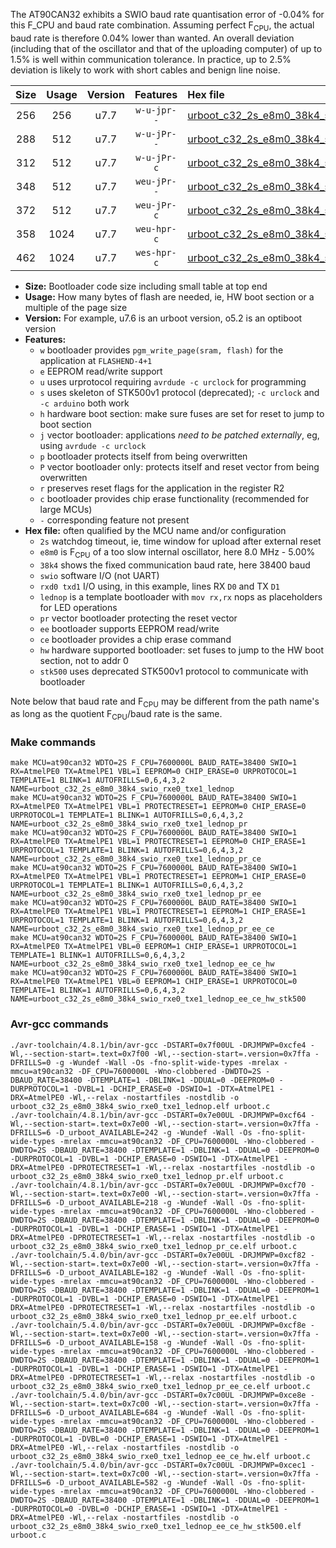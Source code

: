 The AT90CAN32 exhibits a SWIO baud rate quantisation error of -0.04% for this F_CPU and baud rate combination. Assuming perfect F<sub>CPU</sub>, the actual baud rate is therefore 0.04% lower than wanted. An overall deviation (including that of the oscillator and that of the uploading computer) of up to 1.5% is well within communication tolerance. In practice, up to 2.5% deviation is likely to work with short cables and benign line noise.

|Size|Usage|Version|Features|Hex file|
|:-:|:-:|:-:|:-:|:--|
|256|256|u7.7|`w-u-jpr--`|[urboot_c32_2s_e8m0_38k4_swio_rxe0_txe1_lednop.hex](https://raw.githubusercontent.com/stefanrueger/urboot.hex/main/mcus/at90can32/watchdog_2_s/internal_oscillator_e-5.00%25/%2B8m000000_hz/%2B%2B38k4_baud/uart0_rxe0_txe1/lednop/urboot_c32_2s_e8m0_38k4_swio_rxe0_txe1_lednop.hex)|
|288|512|u7.7|`w-u-jPr--`|[urboot_c32_2s_e8m0_38k4_swio_rxe0_txe1_lednop_pr.hex](https://raw.githubusercontent.com/stefanrueger/urboot.hex/main/mcus/at90can32/watchdog_2_s/internal_oscillator_e-5.00%25/%2B8m000000_hz/%2B%2B38k4_baud/uart0_rxe0_txe1/lednop/urboot_c32_2s_e8m0_38k4_swio_rxe0_txe1_lednop_pr.hex)|
|312|512|u7.7|`w-u-jPr-c`|[urboot_c32_2s_e8m0_38k4_swio_rxe0_txe1_lednop_pr_ce.hex](https://raw.githubusercontent.com/stefanrueger/urboot.hex/main/mcus/at90can32/watchdog_2_s/internal_oscillator_e-5.00%25/%2B8m000000_hz/%2B%2B38k4_baud/uart0_rxe0_txe1/lednop/urboot_c32_2s_e8m0_38k4_swio_rxe0_txe1_lednop_pr_ce.hex)|
|348|512|u7.7|`weu-jPr--`|[urboot_c32_2s_e8m0_38k4_swio_rxe0_txe1_lednop_pr_ee.hex](https://raw.githubusercontent.com/stefanrueger/urboot.hex/main/mcus/at90can32/watchdog_2_s/internal_oscillator_e-5.00%25/%2B8m000000_hz/%2B%2B38k4_baud/uart0_rxe0_txe1/lednop/urboot_c32_2s_e8m0_38k4_swio_rxe0_txe1_lednop_pr_ee.hex)|
|372|512|u7.7|`weu-jPr-c`|[urboot_c32_2s_e8m0_38k4_swio_rxe0_txe1_lednop_pr_ee_ce.hex](https://raw.githubusercontent.com/stefanrueger/urboot.hex/main/mcus/at90can32/watchdog_2_s/internal_oscillator_e-5.00%25/%2B8m000000_hz/%2B%2B38k4_baud/uart0_rxe0_txe1/lednop/urboot_c32_2s_e8m0_38k4_swio_rxe0_txe1_lednop_pr_ee_ce.hex)|
|358|1024|u7.7|`weu-hpr-c`|[urboot_c32_2s_e8m0_38k4_swio_rxe0_txe1_lednop_ee_ce_hw.hex](https://raw.githubusercontent.com/stefanrueger/urboot.hex/main/mcus/at90can32/watchdog_2_s/internal_oscillator_e-5.00%25/%2B8m000000_hz/%2B%2B38k4_baud/uart0_rxe0_txe1/lednop/urboot_c32_2s_e8m0_38k4_swio_rxe0_txe1_lednop_ee_ce_hw.hex)|
|462|1024|u7.7|`wes-hpr-c`|[urboot_c32_2s_e8m0_38k4_swio_rxe0_txe1_lednop_ee_ce_hw_stk500.hex](https://raw.githubusercontent.com/stefanrueger/urboot.hex/main/mcus/at90can32/watchdog_2_s/internal_oscillator_e-5.00%25/%2B8m000000_hz/%2B%2B38k4_baud/uart0_rxe0_txe1/lednop/urboot_c32_2s_e8m0_38k4_swio_rxe0_txe1_lednop_ee_ce_hw_stk500.hex)|

- **Size:** Bootloader code size including small table at top end
- **Usage:** How many bytes of flash are needed, ie, HW boot section or a multiple of the page size
- **Version:** For example, u7.6 is an urboot version, o5.2 is an optiboot version
- **Features:**
  + `w` bootloader provides `pgm_write_page(sram, flash)` for the application at `FLASHEND-4+1`
  + `e` EEPROM read/write support
  + `u` uses urprotocol requiring `avrdude -c urclock` for programming
  + `s` uses skeleton of STK500v1 protocol (deprecated); `-c urclock` and `-c arduino` both work
  + `h` hardware boot section: make sure fuses are set for reset to jump to boot section
  + `j` vector bootloader: applications *need to be patched externally*, eg, using `avrdude -c urclock`
  + `p` bootloader protects itself from being overwritten
  + `P` vector bootloader only: protects itself and reset vector from being overwritten
  + `r` preserves reset flags for the application in the register R2
  + `c` bootloader provides chip erase functionality (recommended for large MCUs)
  + `-` corresponding feature not present
- **Hex file:** often qualified by the MCU name and/or configuration
  + `2s` watchdog timeout, ie, time window for upload after external reset
  + `e8m0` is F<sub>CPU</sub> of a too slow internal oscillator, here 8.0 MHz - 5.00%
  + `38k4` shows the fixed communication baud rate, here 38400 baud
  + `swio` software I/O (not UART)
  + `rxd0 txd1` I/O using, in this example, lines RX `D0` and TX `D1`
  + `lednop` is a template bootloader with `mov rx,rx` nops as placeholders for LED operations
  + `pr` vector bootloader protecting the reset vector
  + `ee` bootloader supports EEPROM read/write
  + `ce` bootloader provides a chip erase command
  + `hw` hardware supported bootloader: set fuses to jump to the HW boot section, not to addr 0
  + `stk500` uses deprecated STK500v1 protocol to communicate with bootloader


Note below that baud rate and F<sub>CPU</sub> may be different from the path name's as long as the quotient F<sub>CPU</sub>/baud rate is the same.

### Make commands
```
make MCU=at90can32 WDTO=2S F_CPU=7600000L BAUD_RATE=38400 SWIO=1 RX=AtmelPE0 TX=AtmelPE1 VBL=1 EEPROM=0 CHIP_ERASE=0 URPROTOCOL=1 TEMPLATE=1 BLINK=1 AUTOFRILLS=0,6,4,3,2 NAME=urboot_c32_2s_e8m0_38k4_swio_rxe0_txe1_lednop
make MCU=at90can32 WDTO=2S F_CPU=7600000L BAUD_RATE=38400 SWIO=1 RX=AtmelPE0 TX=AtmelPE1 VBL=1 PROTECTRESET=1 EEPROM=0 CHIP_ERASE=0 URPROTOCOL=1 TEMPLATE=1 BLINK=1 AUTOFRILLS=0,6,4,3,2 NAME=urboot_c32_2s_e8m0_38k4_swio_rxe0_txe1_lednop_pr
make MCU=at90can32 WDTO=2S F_CPU=7600000L BAUD_RATE=38400 SWIO=1 RX=AtmelPE0 TX=AtmelPE1 VBL=1 PROTECTRESET=1 EEPROM=0 CHIP_ERASE=1 URPROTOCOL=1 TEMPLATE=1 BLINK=1 AUTOFRILLS=0,6,4,3,2 NAME=urboot_c32_2s_e8m0_38k4_swio_rxe0_txe1_lednop_pr_ce
make MCU=at90can32 WDTO=2S F_CPU=7600000L BAUD_RATE=38400 SWIO=1 RX=AtmelPE0 TX=AtmelPE1 VBL=1 PROTECTRESET=1 EEPROM=1 CHIP_ERASE=0 URPROTOCOL=1 TEMPLATE=1 BLINK=1 AUTOFRILLS=0,6,4,3,2 NAME=urboot_c32_2s_e8m0_38k4_swio_rxe0_txe1_lednop_pr_ee
make MCU=at90can32 WDTO=2S F_CPU=7600000L BAUD_RATE=38400 SWIO=1 RX=AtmelPE0 TX=AtmelPE1 VBL=1 PROTECTRESET=1 EEPROM=1 CHIP_ERASE=1 URPROTOCOL=1 TEMPLATE=1 BLINK=1 AUTOFRILLS=0,6,4,3,2 NAME=urboot_c32_2s_e8m0_38k4_swio_rxe0_txe1_lednop_pr_ee_ce
make MCU=at90can32 WDTO=2S F_CPU=7600000L BAUD_RATE=38400 SWIO=1 RX=AtmelPE0 TX=AtmelPE1 VBL=0 EEPROM=1 CHIP_ERASE=1 URPROTOCOL=1 TEMPLATE=1 BLINK=1 AUTOFRILLS=0,6,4,3,2 NAME=urboot_c32_2s_e8m0_38k4_swio_rxe0_txe1_lednop_ee_ce_hw
make MCU=at90can32 WDTO=2S F_CPU=7600000L BAUD_RATE=38400 SWIO=1 RX=AtmelPE0 TX=AtmelPE1 VBL=0 EEPROM=1 CHIP_ERASE=1 URPROTOCOL=0 TEMPLATE=1 BLINK=1 AUTOFRILLS=0,6,4,3,2 NAME=urboot_c32_2s_e8m0_38k4_swio_rxe0_txe1_lednop_ee_ce_hw_stk500
```

### Avr-gcc commands
```
./avr-toolchain/4.8.1/bin/avr-gcc -DSTART=0x7f00UL -DRJMPWP=0xcfe4 -Wl,--section-start=.text=0x7f00 -Wl,--section-start=.version=0x7ffa -DFRILLS=0 -g -Wundef -Wall -Os -fno-split-wide-types -mrelax -mmcu=at90can32 -DF_CPU=7600000L -Wno-clobbered -DWDTO=2S -DBAUD_RATE=38400 -DTEMPLATE=1 -DBLINK=1 -DDUAL=0 -DEEPROM=0 -DURPROTOCOL=1 -DVBL=1 -DCHIP_ERASE=0 -DSWIO=1 -DTX=AtmelPE1 -DRX=AtmelPE0 -Wl,--relax -nostartfiles -nostdlib -o urboot_c32_2s_e8m0_38k4_swio_rxe0_txe1_lednop.elf urboot.c
./avr-toolchain/4.8.1/bin/avr-gcc -DSTART=0x7e00UL -DRJMPWP=0xcf64 -Wl,--section-start=.text=0x7e00 -Wl,--section-start=.version=0x7ffa -DFRILLS=6 -D_urboot_AVAILABLE=242 -g -Wundef -Wall -Os -fno-split-wide-types -mrelax -mmcu=at90can32 -DF_CPU=7600000L -Wno-clobbered -DWDTO=2S -DBAUD_RATE=38400 -DTEMPLATE=1 -DBLINK=1 -DDUAL=0 -DEEPROM=0 -DURPROTOCOL=1 -DVBL=1 -DCHIP_ERASE=0 -DSWIO=1 -DTX=AtmelPE1 -DRX=AtmelPE0 -DPROTECTRESET=1 -Wl,--relax -nostartfiles -nostdlib -o urboot_c32_2s_e8m0_38k4_swio_rxe0_txe1_lednop_pr.elf urboot.c
./avr-toolchain/4.8.1/bin/avr-gcc -DSTART=0x7e00UL -DRJMPWP=0xcf70 -Wl,--section-start=.text=0x7e00 -Wl,--section-start=.version=0x7ffa -DFRILLS=6 -D_urboot_AVAILABLE=218 -g -Wundef -Wall -Os -fno-split-wide-types -mrelax -mmcu=at90can32 -DF_CPU=7600000L -Wno-clobbered -DWDTO=2S -DBAUD_RATE=38400 -DTEMPLATE=1 -DBLINK=1 -DDUAL=0 -DEEPROM=0 -DURPROTOCOL=1 -DVBL=1 -DCHIP_ERASE=1 -DSWIO=1 -DTX=AtmelPE1 -DRX=AtmelPE0 -DPROTECTRESET=1 -Wl,--relax -nostartfiles -nostdlib -o urboot_c32_2s_e8m0_38k4_swio_rxe0_txe1_lednop_pr_ce.elf urboot.c
./avr-toolchain/5.4.0/bin/avr-gcc -DSTART=0x7e00UL -DRJMPWP=0xcf82 -Wl,--section-start=.text=0x7e00 -Wl,--section-start=.version=0x7ffa -DFRILLS=6 -D_urboot_AVAILABLE=182 -g -Wundef -Wall -Os -fno-split-wide-types -mrelax -mmcu=at90can32 -DF_CPU=7600000L -Wno-clobbered -DWDTO=2S -DBAUD_RATE=38400 -DTEMPLATE=1 -DBLINK=1 -DDUAL=0 -DEEPROM=1 -DURPROTOCOL=1 -DVBL=1 -DCHIP_ERASE=0 -DSWIO=1 -DTX=AtmelPE1 -DRX=AtmelPE0 -DPROTECTRESET=1 -Wl,--relax -nostartfiles -nostdlib -o urboot_c32_2s_e8m0_38k4_swio_rxe0_txe1_lednop_pr_ee.elf urboot.c
./avr-toolchain/5.4.0/bin/avr-gcc -DSTART=0x7e00UL -DRJMPWP=0xcf8e -Wl,--section-start=.text=0x7e00 -Wl,--section-start=.version=0x7ffa -DFRILLS=6 -D_urboot_AVAILABLE=158 -g -Wundef -Wall -Os -fno-split-wide-types -mrelax -mmcu=at90can32 -DF_CPU=7600000L -Wno-clobbered -DWDTO=2S -DBAUD_RATE=38400 -DTEMPLATE=1 -DBLINK=1 -DDUAL=0 -DEEPROM=1 -DURPROTOCOL=1 -DVBL=1 -DCHIP_ERASE=1 -DSWIO=1 -DTX=AtmelPE1 -DRX=AtmelPE0 -DPROTECTRESET=1 -Wl,--relax -nostartfiles -nostdlib -o urboot_c32_2s_e8m0_38k4_swio_rxe0_txe1_lednop_pr_ee_ce.elf urboot.c
./avr-toolchain/5.4.0/bin/avr-gcc -DSTART=0x7c00UL -DRJMPWP=0xce8e -Wl,--section-start=.text=0x7c00 -Wl,--section-start=.version=0x7ffa -DFRILLS=6 -D_urboot_AVAILABLE=684 -g -Wundef -Wall -Os -fno-split-wide-types -mrelax -mmcu=at90can32 -DF_CPU=7600000L -Wno-clobbered -DWDTO=2S -DBAUD_RATE=38400 -DTEMPLATE=1 -DBLINK=1 -DDUAL=0 -DEEPROM=1 -DURPROTOCOL=1 -DVBL=0 -DCHIP_ERASE=1 -DSWIO=1 -DTX=AtmelPE1 -DRX=AtmelPE0 -Wl,--relax -nostartfiles -nostdlib -o urboot_c32_2s_e8m0_38k4_swio_rxe0_txe1_lednop_ee_ce_hw.elf urboot.c
./avr-toolchain/5.4.0/bin/avr-gcc -DSTART=0x7c00UL -DRJMPWP=0xcec1 -Wl,--section-start=.text=0x7c00 -Wl,--section-start=.version=0x7ffa -DFRILLS=6 -D_urboot_AVAILABLE=582 -g -Wundef -Wall -Os -fno-split-wide-types -mrelax -mmcu=at90can32 -DF_CPU=7600000L -Wno-clobbered -DWDTO=2S -DBAUD_RATE=38400 -DTEMPLATE=1 -DBLINK=1 -DDUAL=0 -DEEPROM=1 -DURPROTOCOL=0 -DVBL=0 -DCHIP_ERASE=1 -DSWIO=1 -DTX=AtmelPE1 -DRX=AtmelPE0 -Wl,--relax -nostartfiles -nostdlib -o urboot_c32_2s_e8m0_38k4_swio_rxe0_txe1_lednop_ee_ce_hw_stk500.elf urboot.c
```

